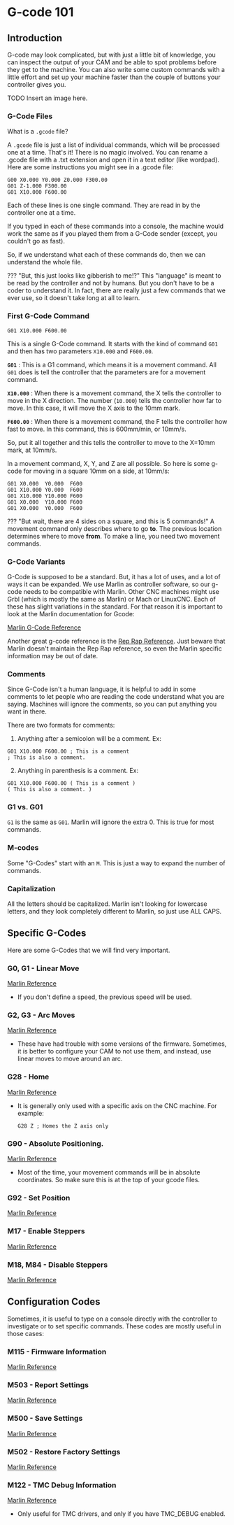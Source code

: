 # G-code 101

## Introduction

G-code may look complicated, but with just a little bit of knowledge, you can inspect the output of
your CAM and be able to spot problems before they get to the machine. You can also write some
custom commands with a little effort and set up your machine faster than the couple of buttons your
controller gives you.

TODO Insert an image here.

### G-Code Files

What is a `.gcode` file?

A `.gcode` file is just a list of individual commands, which will be processed one at a time. That's
it! There is no magic involved. You can rename a .gcode file with a .txt extension and open it in a
text editor (like wordpad). Here are some instructions you might see in a .gcode file:

```gcode
G00 X0.000 Y0.000 Z0.000 F300.00
G01 Z-1.000 F300.00
G01 X10.000 F600.00
```

Each of these lines is one single command. They are read in by the controller one at a time.

If you typed in each of these commands into a console, the machine would work the same as if you
played them from a G-Code sender (except, you couldn't go as fast).

So, if we understand what each of these commands do, then we can understand the whole file.

??? "But, this just looks like gibberish to me!?"
    This "language" is meant to be read by the controller and not by humans. But you don't have to
    be a coder to understand it. In fact, there are really just a few commands that we ever use, so
    it doesn't take long at all to learn.

### First G-Code Command

```
G01 X10.000 F600.00
```

This is a single G-Code command. It starts with the kind of command `G01` and then has two
parameters `X10.000` and `F600.00`.

**`G01`**
:   This is a G1 command, which means it is a movement command. All `G01` does is tell the
controller that the parameters are for a movement command.

**`X10.000`**
:   When there is a movement command, the X tells the controller to move in the X direction. The
number (`10.000`) tells the controller how far to move. In this case, it will move the X axis to the
10mm mark.

**`F600.00`**
:   When there is a movement command, the F tells the controller how fast to move. In this command,
this is 600mm/min, or 10mm/s.

So, put it all together and this tells the controller to move to the X=10mm mark, at 10mm/s.

In a movement command, X, Y, and Z are all possible. So here is some g-code for moving in a square
10mm on a side, at 10mm/s:
```
G01 X0.000  Y0.000  F600
G01 X10.000 Y0.000  F600
G01 X10.000 Y10.000 F600
G01 X0.000  Y10.000 F600
G01 X0.000  Y0.000  F600
```

??? "But wait, there are 4 sides on a square, and this is 5 commands!"
    A movement command only describes where to go **to**. The previous location determines where to
    move **from**. To make a line, you need two movement commands.

### G-Code Variants

G-Code is supposed to be a standard. But, it has a lot of uses, and a lot of ways it can be
expanded. We use Marlin as controller software, so our g-code needs to be compatible with Marlin.
Other CNC machines might use Grbl (which is mostly the same as Marlin) or Mach or LinuxCNC. Each of
these has slight variations in the standard. For that reason it is important to look at the Marlin
documentation for Gcode:

[Marlin G-Code Reference](https://marlinfw.org/meta/gcode/)

Another great g-code reference is the [Rep Rap Reference](https://www.reprap.org/wiki/G-code). Just
beware that Marlin doesn't maintain the Rep Rap reference, so even the Marlin specific information
may be out of date.

### Comments

Since G-Code isn't a human language, it is helpful to add in some comments to let people who are
reading the code understand what you are saying. Machines will ignore the comments, so you can put
anything you want in there.

There are two formats for comments:

1. Anything after a semicolon will be a comment. Ex:

```
G01 X10.000 F600.00 ; This is a comment
; This is also a comment.
```

2. Anything in parenthesis is a comment. Ex:

```
G01 X10.000 F600.00 ( This is a comment )
( This is also a comment. )
```

### G1 vs. G01

`G1` is the same as `G01`. Marlin will ignore the extra 0. This is true for most commands.

### M-codes

Some "G-Codes" start with an `M`. This is just a way to expand the number of commands.

### Capitalization

All the letters should be capitalized. Marlin isn't looking for lowercase letters, and they look
completely different to Marlin, so just use ALL CAPS.

## Specific G-Codes

Here are some G-Codes that we will find very important.

### G0, G1 - Linear Move

[Marlin Reference](https://marlinfw.org/docs/gcode/G000-G001.html)

- If you don't define a speed, the previous speed will be used.

### G2, G3 - Arc Moves

[Marlin Reference](https://marlinfw.org/docs/gcode/G002-G003.html)

- These have had trouble with some versions of the firmware. Sometimes, it is better to configure
    your CAM to not use them, and instead, use linear moves to move around an arc.

### G28 - Home

[Marlin Reference](https://marlinfw.org/docs/gcode/G028.html)

- It is generally only used with a specific axis on the CNC machine. For example:

    ```G28 Z ; Homes the Z axis only```

### G90 - Absolute Positioning.

[Marlin Reference](https://marlinfw.org/docs/gcode/G090.html)

- Most of the time, your movement commands will be in absolute coordinates. So make sure this is at the top
of your gcode files.

### G92 - Set Position

[Marlin Reference](https://marlinfw.org/docs/gcode/G092.html)

### M17 - Enable Steppers

[Marlin Reference](https://marlinfw.org/docs/gcode/M017.html)

### M18, M84 - Disable Steppers

[Marlin Reference](https://marlinfw.org/docs/gcode/M018.html)

## Configuration Codes

Sometimes, it is useful to type on a console directly with the controller to investigate or to set
specific commands. These codes are mostly useful in those cases:

### M115 - Firmware Information

[Marlin Reference](https://marlinfw.org/docs/gcode/M115.html)

### M503 - Report Settings

[Marlin Reference](https://marlinfw.org/docs/gcode/M503.html)

### M500 - Save Settings

[Marlin Reference](https://marlinfw.org/docs/gcode/M500.html)

### M502 - Restore Factory Settings

[Marlin Reference](https://marlinfw.org/docs/gcode/M502.html)

### M122 - TMC Debug Information

[Marlin Reference](https://marlinfw.org/docs/gcode/M122.html)

- Only useful for TMC drivers, and only if you have TMC_DEBUG enabled.
